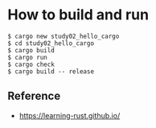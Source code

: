 # How to build and run

```
$ cargo new study02_hello_cargo
$ cd study02_hello_cargo
$ cargo build
$ cargo run
$ cargo check
$ cargo build -- release
```

## Reference

- https://learning-rust.github.io/
